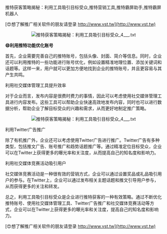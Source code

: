 推特获客策略揭秘：利用工具吸引目标受众,推特营销工具,推特霸屏助手,推特霸屏机器人

[😍想了解推广相关软件的朋友请登录 http://www.vst.tw](http://www.vst.tw)

 <center><img src="https://vst.tw/MP4/tuiguang/png/8.png" alt="推特获客策略揭秘：利用工具吸引目标受众_4___.txt"></center>

**😄利用推特功能优化账号**

首先，企业需要完善自己的推特账号，包括头像、封面、简介等信息。同时，企业还可以利用推特的一些功能进行账号优化，例如设置精准地理位置、添加关键词和话题等。这样一来，用户就可以更加方便地找到企业的推特账号，并且更容易与其产生共鸣。

利用社交媒体管理工具提升效率

对于企业而言，发布内容是很费时费力的事情，因此可以考虑使用社交媒体管理工具进行内容发布。这些工具可以帮助企业快速高效地发布内容，同时也可以进行数据分析，帮助企业了解目标受众的兴趣和需求，从而更好地制定推广策略。

 <center><img src="https://vst.tw/MP4/tuiguang/png/8.png" alt="推特获客策略揭秘：利用工具吸引目标受众_4___.txt"></center>

利用Twitter广告推广

除了有机推广外，企业还可以考虑使用Twitter广告进行推广。Twitter广告有多种类型，包括推文广告、账号推广和趋势话题推广等。通过精准定位目标受众，企业可以在Twitter上获得更多的曝光率和关注度，从而提高自己的知名度和影响力。

利用社交媒体竞赛活动吸引用户

社交媒体竞赛活动是一种很有效的营销方式，企业可以通过设置奖品或礼品吸引用户的参与。在Twitter上，企业可以通过发布相关主题话题和推文引导用户参与，从而获得更多的关注和转发。

总之，利用工具吸引目标受众是企业进行推特获客的一种有效策略。通过不断优化推特账号、使用社交媒体管理工具、Twitter广告推广和社交媒体竞赛活动等方式，企业可以在Twitter上获得更多的曝光率和关注度，提高自己的知名度和影响力。

[😍想了解推广相关软件的朋友请登录 http://www.vst.tw](http://www.vst.tw)



